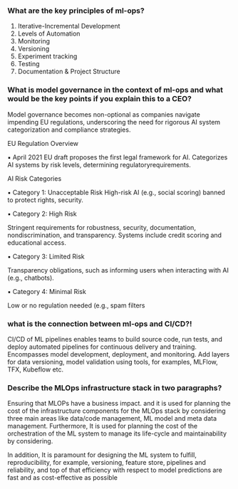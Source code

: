 ### What are the key principles of ml-ops?

  1. Iterative-Incremental Development
  2. Levels of Automation
  3. Monitoring 
  4. Versioning
  5. Experiment tracking 
  6. Testing
  7. Documentation & Project Structure

### What is model governance in the context of ml-ops and what would be the key points if you explain this to a CEO?

  Model governance becomes non-optional as companies navigate impending EU regulations, underscoring the need for rigorous AI system categorization and compliance strategies.
  
  EU Regulation Overview
  
  ▪ April 2021 EU draft proposes the first legal framework for AI.  Categorizes AI systems by risk levels, determining regulatoryrequirements.
  
  
  AI Risk Categories
  
  ▪ Category 1: Unacceptable Risk
  High-risk AI (e.g., social scoring) banned to protect rights, security.

  
  ▪ Category 2: High Risk
  
  Stringent requirements for robustness, security, documentation, nondiscrimination, and transparency. Systems include credit scoring
  and educational access.

  
  ▪ Category 3: Limited Risk
  
  Transparency obligations, such as informing users when interacting with AI (e.g., chatbots).
  
  
  ▪ Category 4: Minimal Risk
  
  Low or no regulation needed (e.g., spam filters


### what is the connection between ml-ops and CI/CD?!


  CI/CD of ML pipelines enables teams to build source code, run tests, and deploy automated pipelines for continuous delivery and training. Encompasses model development, deployment, and monitoring. Add layers for data versioning, model validation using tools, for examples, MLFlow, TFX, Kubeflow etc.


### Describe the MLOps infrastructure stack in two paragraphs?


  Ensuring that MLOPs have a business impact. and it is used for planning the cost of the infrastructure components for the MLOps stack by considering three main areas like data/code management, ML model and meta data management. Furthermore, It is used for planning the cost of the orchestration of the ML system to manage its life-cycle and maintainability by considering.
  
  In addition, It is paramount for designing the ML system to fulfill, reproducibility, for example, versioning, feature store, pipelines and reliability, and top of that efficiency with respect to model predictions are fast and as cost-effective as possible
  
